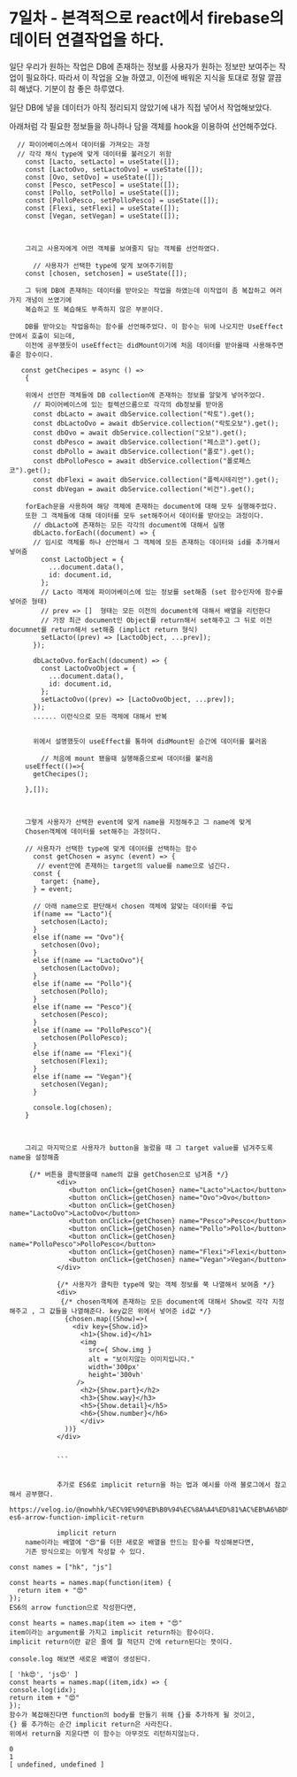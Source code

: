 # 7일차 - 본격적으로 react에서 firebase의 데이터 연결작업을 하다.



일단 우리가 원하는 작업은 DB에 존재하는 정보를 사용자가 원하는 정보만 보여주는 작업이 필요하다.
따라서 이 작업을 오늘 하였고, 이전에 배워온 지식을 토대로 정말 깔끔히 해냈다. 기분이 참 좋은 하루였다.

일단 DB에 넣을 데이터가 아직 정리되지 않았기에 내가 직접 넣어서 작업해보았다.

아래처럼 각 필요한 정보들을 하나하나 담을 객체를 hook을 이용하여 선언해주었다.

```
  // 파이어베이스에서 데이터를 가져오는 과정
  // 각각 채식 type에 맞게 데이터를 불러오기 위함
    const [Lacto, setLacto] = useState([]);
    const [LactoOvo, setLactoOvo] = useState([]);
    const [Ovo, setOvo] = useState([]);
    const [Pesco, setPesco] = useState([]);
    const [Pollo, setPollo] = useState([]);
    const [PolloPesco, setPolloPesco] = useState([]);
    const [Flexi, setFlexi] = useState([]);
    const [Vegan, setVegan] = useState([]);



    그리고 사용자에게 어떤 객체를 보여줄지 담는 객체를 선언하였다.
    
      // 사용자가 선택한 type에 맞게 보여주기위함
    const [chosen, setchosen] = useState([]);
    
    그 뒤에 DB에 존재하는 데이터를 받아오는 작업을 하였는데 이작업이 좀 복잡하고 여러가지 개념이 쓰였기에 
    복습하고 또 복습해도 부족하지 않은 부분이다.
    
    DB를 받아오는 작업을하는 함수를 선언해주었다. 이 함수는 뒤에 나오지만 UseEffect안에서 호출이 되는데,
    이전에 공부했듯이 useEffect는 didMount이기에 처음 데이터를 받아올때 사용해주면 좋은 함수이다.
   
   const getChecipes = async () =>
    {
    
    위에서 선언한 객체들에 DB collection에 존재하는 정보를 알맞게 넣어주었다.
      // 파이어베이스에 있는 컬렉션으름으로 각각의 db정보를 받아옴
      const dbLacto = await dbService.collection("락토").get();
      const dbLactoOvo = await dbService.collection("락토오보").get();
      const dbOvo = await dbService.collection("오보").get();
      const dbPesco = await dbService.collection("페스코").get();
      const dbPollo = await dbService.collection("폴로").get();
      const dbPolloPesco = await dbService.collection("폴로페스코").get();
      const dbFlexi = await dbService.collection("플렉시테리언").get();
      const dbVegan = await dbService.collection("비건").get();
    
    forEach문을 사용하여 해당 객체에 존재하는 document에 대해 모두 실행해주었다.
    또한 그 객체들에 대해 데이터를 모두 set해주어서 데이터를 받아오는 과정이다.
      // dbLacto에 존재하는 모든 각각의 document에 대해서 실행
      dbLacto.forEach((document) => {
      // 임시로 객체를 하나 선언해서 그 객체에 모든 존재하는 데이터와 id를 추가해서 넣어줌
        const LactoObject = {
          ...document.data(),
          id: document.id,
        };
        // Lacto 객체에 파이어베이스에 있는 정보를 set해줌 (set 함수인자에 함수를 넣어준 형태)
        // prev => []  형태는 모든 이전의 document에 대해서 배열을 리턴한다
        // 가장 최근 document인 Object를 return해서 set해주고 그 뒤로 이전 documnet를 return해서 set해줌 (implict return 형식)
        setLacto((prev) => [LactoObject, ...prev]);
      });

      dbLactoOvo.forEach((document) => {
        const LactoOvoObject = {
          ...document.data(),
          id: document.id,
        };
        setLactoOvo((prev) => [LactoOvoObject, ...prev]);
      });
      ...... 이런식으로 모든 객체에 대해서 반복
      
      
      위에서 설명했듯이 useEffect를 통하여 didMount된 순간에 데이터를 불러옴 
      
        // 처음에 mount 됐을때 실행해줌으로써 데이터를 불러옴
    useEffect(()=>{
      getChecipes();
 
    },[]);
    
    
    
    그렇게 사용자가 선택한 event에 맞게 name을 지정해주고 그 name에 맞게 
    Chosen객체에 데이터를 set해주는 과정이다.
    
    // 사용자가 선택한 type에 맞게 데이터를 선택하는 함수
      const getChosen = async (event) => {
       // event안에 존재하는 target의 value를 name으로 넘긴다.
      const {
        target: {name},
      } = event;

      // 아래 name으로 판단해서 chosen 객체에 앎맞는 데이터를 주입
      if(name == "Lacto"){
        setchosen(Lacto);
      } 
      else if(name == "Ovo"){
        setchosen(Ovo);
      }
      else if(name == "LactoOvo"){
        setchosen(LactoOvo);
      }
      else if(name == "Pollo"){
        setchosen(Pollo);
      }
      else if(name == "Pesco"){
        setchosen(Pesco);
      }
      else if(name == "PolloPesco"){
        setchosen(PolloPesco);
      }
      else if(name == "Flexi"){
        setchosen(Flexi);
      }
      else if(name == "Vegan"){
        setchosen(Vegan);
      }

      console.log(chosen);
    }
    
    
    
    그리고 마지막으로 사용자가 button을 눌렀을 때 그 target value를 넘겨주도록 name을 설정해줌
    
     {/* 버튼을 클릭했을때 name의 값을 getChosen으로 넘겨줌 */}
            <div>
               <button onClick={getChosen} name="Lacto">Lacto</button>
               <button onClick={getChosen} name="Ovo">Ovo</button>
               <button onClick={getChosen} name="LactoOvo">LactoOvo</button>
               <button onClick={getChosen} name="Pesco">Pesco</button>
               <button onClick={getChosen} name="Pollo">Pollo</button>
               <button onClick={getChosen} name="PolloPesco">PolloPesco</button>
               <button onClick={getChosen} name="Flexi">Flexi</button>
               <button onClick={getChosen} name="Vegan">Vegan</button>
            </div>

            {/* 사용자가 클릭한 type에 맞는 객체 정보를 쭉 나열해서 보여줌 */}
            <div>
             {/* chosen객체에 존재하는 모든 document에 대해서 Show로 각각 지정해주고 , 그 값들을 나열해준다. key값은 위에서 넣어준 id값 */}
              {chosen.map((Show)=>(
                <div key={Show.id}>
                  <h1>{Show.id}</h1>
                  <img
                    src={ Show.img }
                    alt = "보이지않는 이미지입니다."
                    width='300px'
                    height='300vh'
                 />
                  <h2>{Show.part}</h2>
                  <h3>{Show.way}</h3>
                  <h5>{Show.detail}</h5>
                  <h6>{Show.number}</h6>
                  </div>
              ))}
            </div>
            
            
            ```
            
            
            추가로 ES6로 implicit return을 하는 법과 예시를 아래 블로그에서 참고해서 공부했다. 
            https://velog.io/@nowhhk/%EC%9E%90%EB%B0%94%EC%8A%A4%ED%81%AC%EB%A6%BD%ED%8A%B8-es6-arrow-function-implicit-return
            
            implicit return
    name이라는 배열에 "😍"를 더한 새로운 배열을 만드는 함수를 작성해본다면,
    기존 방식으로는 이렇게 작성할 수 있다.

const names = ["hk", "js"]

const hearts = names.map(function(item) {
  return item + "😍"
});
ES6의 arrow function으로 작성한다면,

const hearts = names.map(item => item + "😍"
item이라는 argument를 가지고 implicit return하는 함수이다.
implicit return이란 같은 줄에 뭘 적던지 간에 return된다는 뜻이다.

console.log 해보면 새로운 배열이 생성된다.

[ 'hk😍', 'js😍' ]
const hearts = names.map((item,idx) => {
console.log(idx);
return item + "😍"
});
함수가 복잡해진다면 function의 body를 만들기 위해 {}를 추가하게 될 것이고,
{} 를 추가하는 순간 implicit return은 사라진다.
위에서 return을 지운다면 이 함수는 아무것도 리턴하지않는다.

0
1
[ undefined, undefined ]
            
